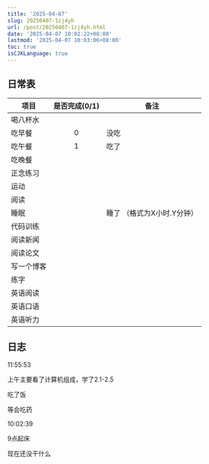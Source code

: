 ```yaml
---
title: '2025-04-07'
slug: 20250407-1zj4yh
url: /post/20250407-1zj4yh.html
date: '2025-04-07 10:02:22+08:00'
lastmod: '2025-04-07 10:03:06+08:00'
toc: true
isCJKLanguage: true
---
```






## 日常表

|项目|是否完成(0/1)|备注|
| ------------| :-------------: | -----------------------------|
|喝八杯水|||
|吃早餐|0|没吃|
|吃午餐|1|吃了|
|吃晚餐|||
|正念练习|||
|运动|||
|阅读|||
|睡眠||睡了  （格式为X小时.Y分钟）|
|代码训练|||
|阅读新闻|||
|阅读论文|||
|写一个博客|||
|练字|||
|英语阅读|||
|英语口语|||
|英语听力|||

## 日志

11:55:53

上午主要看了计算机组成，学了2.1-2.5

吃了饭

等会吃药

10:02:39

9点起床

现在还没干什么
